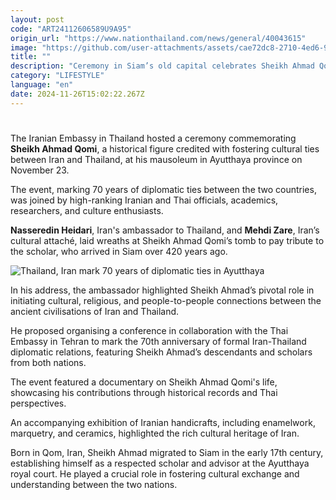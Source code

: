 ```yaml
---
layout: post
code: "ART24112606589U9A95"
origin_url: "https://www.nationthailand.com/news/general/40043615"
image: "https://github.com/user-attachments/assets/cae72dc8-2710-4ed6-9d56-96500c23e072"
title: ""
description: "Ceremony in Siam’s old capital celebrates Sheikh Ahmad Qomi, an Iranian scholar who fostered ties between the two nations four centuries ago"
category: "LIFESTYLE"
language: "en"
date: 2024-11-26T15:02:22.267Z
---
```


# 









The Iranian Embassy in Thailand hosted a ceremony commemorating **Sheikh Ahmad Qomi**, a historical figure credited with fostering cultural ties between Iran and Thailand, at his mausoleum in Ayutthaya province on November 23.

The event, marking 70 years of diplomatic ties between the two countries, was joined by high-ranking Iranian and Thai officials, academics, researchers, and culture enthusiasts.

**Nasseredin Heidari**, Iran's ambassador to Thailand, and **Mehdi Zare**, Iran’s cultural attaché, laid wreaths at Sheikh Ahmad Qomi’s tomb to pay tribute to the scholar, who arrived in Siam over 420 years ago.

  ![Thailand, Iran mark 70 years of diplomatic ties in Ayutthaya](https://github.com/user-attachments/assets/817eeb49-f336-4271-a59d-3239de159608)

In his address, the ambassador highlighted Sheikh Ahmad’s pivotal role in initiating cultural, religious, and people-to-people connections between the ancient civilisations of Iran and Thailand.

He proposed organising a conference in collaboration with the Thai Embassy in Tehran to mark the 70th anniversary of formal Iran-Thailand diplomatic relations, featuring Sheikh Ahmad’s descendants and scholars from both nations.

The event featured a documentary on Sheikh Ahmad Qomi's life, showcasing his contributions through historical records and Thai perspectives.

An accompanying exhibition of Iranian handicrafts, including enamelwork, marquetry, and ceramics, highlighted the rich cultural heritage of Iran.

Born in Qom, Iran, Sheikh Ahmad migrated to Siam in the early 17th century, establishing himself as a respected scholar and advisor at the Ayutthaya royal court. He played a crucial role in fostering cultural exchange and understanding between the two nations.